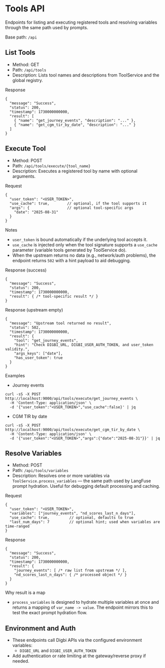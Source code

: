 # Tools API

Endpoints for listing and executing registered tools and resolving variables through the same path used by prompts.

Base path: `/api`

## List Tools
- Method: GET
- Path: `/api/tools`
- Description: Lists tool names and descriptions from ToolService and the global registry.

Response
```
{
  "message": "Success",
  "status": 200,
  "timestamp": 1730000000000,
  "result": [
    { "name": "get_journey_events", "description": "..." },
    { "name": "get_cgm_tir_by_date", "description": "..." }
  ]
}
```

## Execute Tool
- Method: POST
- Path: `/api/tools/execute/{tool_name}`
- Description: Executes a registered tool by name with optional arguments.

Request
```
{
  "user_token": "<USER_TOKEN>",
  "use_cache": true,        // optional, if the tool supports it
  "args": {                 // optional tool-specific args
    "date": "2025-08-31"
  }
}
```

Notes
- `user_token` is bound automatically if the underlying tool accepts it.
- `use_cache` is injected only when the tool signature supports a `use_cache` parameter (variable tools generated by ToolService do).
- When the upstream returns no data (e.g., network/auth problems), the endpoint returns `502` with a hint payload to aid debugging.

Response (success)
```
{
  "message": "Success",
  "status": 200,
  "timestamp": 1730000000000,
  "result": { /* tool-specific result */ }
}
```

Response (upstream empty)
```
{
  "message": "Upstream tool returned no result",
  "status": 502,
  "timestamp": 1730000000000,
  "result": {
    "tool": "get_journey_events",
    "hint": "Check DIGBI_URL, DIGBI_USER_AUTH_TOKEN, and user_token validity.",
    "args_keys": ["date"],
    "has_user_token": true
  }
}
```

Examples
- Journey events
```
curl -sS -X POST http://localhost:9000/api/tools/execute/get_journey_events \
  -H 'Content-Type: application/json' \
  -d '{"user_token":"<USER_TOKEN>","use_cache":false}' | jq
```

- CGM TIR by date
```
curl -sS -X POST http://localhost:9000/api/tools/execute/get_cgm_tir_by_date \
  -H 'Content-Type: application/json' \
  -d '{"user_token":"<USER_TOKEN>","args":{"date":"2025-08-31"}}' | jq
```

## Resolve Variables
- Method: POST
- Path: `/api/tools/variables`
- Description: Resolves one or more variables via `ToolService.process_variables` — the same path used by LangFuse prompt hydration. Useful for debugging default processing and caching.

Request
```
{
  "user_token": "<USER_TOKEN>",
  "variables": ["journey_events", "nd_scores_last_n_days"],
  "use_cache": true,         // optional, defaults to true
  "last_num_days": 7         // optional hint; used when variables are time-ranged
}
```

Response
```
{
  "message": "Success",
  "status": 200,
  "timestamp": 1730000000000,
  "result": {
    "journey_events": [ /* raw list from upstream */ ],
    "nd_scores_last_n_days": { /* processed object */ }
  }
}
```

Why result is a map
- `process_variables` is designed to hydrate multiple variables at once and returns a mapping of `var_name -> value`. The endpoint mirrors this to test the exact prompt hydration flow.

## Environment and Auth
- These endpoints call Digbi APIs via the configured environment variables:
  - `DIGBI_URL` and `DIGBI_USER_AUTH_TOKEN` 
- Add authentication or rate limiting at the gateway/reverse proxy if needed.

